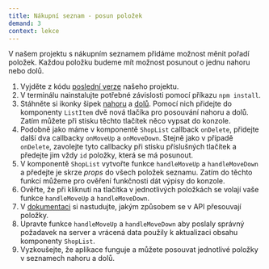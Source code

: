 ```yaml
---
title: Nákupní seznam - posun položek
demand: 3
context: lekce
---
```


V našem projektu s nákupním seznamem přidáme možnost měnit pořadí položek. Každou položku budeme mít možnost posunout o jednu nahoru nebo dolů.

1. Vyjděte z kódu [poslední verze](https://github.com/Czechitas-podklady-WEB/prvni-komponenta/tree/delete-item) našeho projektu.
1. V terminálu nainstalujte potřebné závislosti pomocí příkazu `npm install`.
1. Stáhněte si ikonky šipek [nahoru](assets/arrow-up.svg) a [dolů](assets/arrow-down.svg). Pomocí nich přidejte do komponenty `ListItem` dvě nová tlačíka pro posouvání nahoru a dolů. Zatím můžete při stisku těchto tlačítek něco vypsat do konzole.
1. Podobně jako máme v komponentě `ShopList` callback `onDelete`, přidejte další dva callbacky `onMoveUp` a `onMoveDown`. Stejně jako v případě `onDelete`, zavolejte tyto callbacky při stisku příslušných tlačítek a předejte jim vždy `id` položky, která se má posunout.
1. V komponentě `ShopList` vytvořte funkce `handleMoveUp` a `handleMoveDown` a předejte je skrze _props_ do všech položek seznamu. Zatím do těchto funkcí můžeme pro ověření funkčnosti dát výpisy do konzole.
1. Ověřte, že při kliknutí na tlačítka v jednotlivých položkách se volají vaše funkce `handleMoveUp` a `handleMoveDown`.
1. V [dokumentaci](https://apps.kodim.cz/daweb/shoplist/docs/sending#move-item-up-or-down-in-a-list-post) si nastudujte, jakým způsobem se v API přesouvají položky.
1. Upravte funkce `handleMoveUp` a `handleMoveDown` aby poslaly správný požadavek na server a vrácená data použily k aktualizaci obsahu komponenty `ShopList`.
1. Vyzkoušejte, že aplikace funguje a můžete posouvat jednotlivé položky v seznamech nahoru a dolů.
